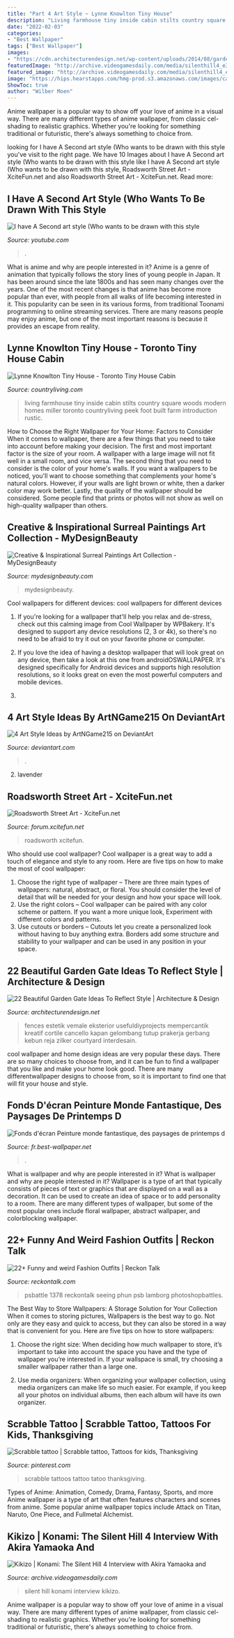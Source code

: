 ```yaml
---
title: "Part 4 Art Style ~ Lynne Knowlton Tiny House"
description: "Living farmhouse tiny inside cabin stilts country square woods modern homes miller toronto countryliving peek foot built farm introduction rustic"
date: "2022-02-03"
categories:
- "Best Wallpaper"
tags: ["Best Wallpaper"]
images:
- "https://cdn.architecturendesign.net/wp-content/uploads/2014/08/garden-gate-9.jpg"
featuredImage: "http://archive.videogamesdaily.com/media/silenthill4_e3/03.jpg"
featured_image: "http://archive.videogamesdaily.com/media/silenthill4_e3/03.jpg"
image: "https://hips.hearstapps.com/hmg-prod.s3.amazonaws.com/images/cabin-in-the-pines-living-space-cl-0618-1527022619.jpg?crop=1xw:1xh;center,top&amp;resize=480:*"
ShowToc: true
author: "Wilber Moen"
---
```



Anime wallpaper is a popular way to show off your love of anime in a visual way. There are many different types of anime wallpaper, from classic cel-shading to realistic graphics. Whether you're looking for something traditional or futuristic, there's always something to choice from.

	

		
looking for I have A Second art style (Who wants to be drawn with this style you've visit to the right page. We have 10 Images about I have A Second art style (Who wants to be drawn with this style like I have A Second art style (Who wants to be drawn with this style, Roadsworth Street Art - XciteFun.net and also Roadsworth Street Art - XciteFun.net. Read more:
		
    
## I Have A Second Art Style (Who Wants To Be Drawn With This Style

<img loading=lazy src="https://i.ytimg.com/vi/wWV_fYBrhWU/hqdefault.jpg" onerror="this.onerror=null;this.src='https://tse3.mm.bing.net/th?id=OIP.SJUVyxyjRT53Vt0z8TypZgHaFj&amp;pid=15.1';" alt="I have A Second art style (Who wants to be drawn with this style">

_Source: youtube.com_

>. 

	

What is anime and why are people interested in it?
Anime is a genre of animation that typically follows the story lines of young people in Japan. It has been around since the late 1800s and has seen many changes over the years. One of the most recent changes is that anime has become more popular than ever, with people from all walks of life becoming interested in it. This popularity can be seen in its various forms, from traditional Toonami programming to online streaming services. There are many reasons people may enjoy anime, but one of the most important reasons is because it provides an escape from reality.

    
## Lynne Knowlton Tiny House - Toronto Tiny House Cabin

<img loading=lazy src="https://hips.hearstapps.com/hmg-prod.s3.amazonaws.com/images/cabin-in-the-pines-living-space-cl-0618-1527022619.jpg?crop=1xw:1xh;center,top&amp;resize=480:*" onerror="this.onerror=null;this.src='https://tse1.mm.bing.net/th?id=OIP.spWGDNyh4wDfOGTsMZlFLAHaLH&amp;pid=15.1';" alt="Lynne Knowlton Tiny House - Toronto Tiny House Cabin">

_Source: countryliving.com_

>living farmhouse tiny inside cabin stilts country square woods modern homes miller toronto countryliving peek foot built farm introduction rustic. 

	

How to Choose the Right Wallpaper for Your Home: Factors to Consider
When it comes to wallpaper, there are a few things that you need to take into account before making your decision. The first and most important factor is the size of your room. A wallpaper with a large image will not fit well in a small room, and vice versa. 
The second thing that you need to consider is the color of your home's walls. If you want a wallpapers to be noticed, you'll want to choose something that complements your home's natural colors. However, if your walls are light brown or white, then a darker color may work better. 
Lastly, the quality of the wallpaper should be considered. Some people find that prints or photos will not show as well on high-quality wallpaper than others.

    
## Creative &amp; Inspirational Surreal Paintings Art Collection - MyDesignBeauty

<img loading=lazy src="https://www.mydesignbeauty.com/wp-content/uploads/2016/10/inspirational-surreal-paintings-collection-by-mydesignbeauty-7.jpg" onerror="this.onerror=null;this.src='https://tse3.mm.bing.net/th?id=OIP.8sbbApeihtusKbldhUNU9QHaK0&amp;pid=15.1';" alt="Creative &amp; Inspirational Surreal Paintings Art Collection - MyDesignBeauty">

_Source: mydesignbeauty.com_

>mydesignbeauty. 

	

Cool wallpapers for different devices:
cool wallpapers for different devices 

1. If you're looking for a wallpaper that'll help you relax and de-stress, check out this calming image from Cool Wallpaper by WPBakery. It's designed to support any device resolutions (2, 3 or 4k), so there's no need to be afraid to try it out on your favorite phone or computer.

2. If you love the idea of having a desktop wallpaper that will look great on any device, then take a look at this one from androidOSWALLPAPER. It's designed specifically for Android devices and supports high resolution resolutions, so it looks great on even the most powerful computers and mobile devices.

3.

    
## 4 Art Style Ideas By ArtNGame215 On DeviantArt

<img loading=lazy src="https://pre00.deviantart.net/f719/th/pre/i/2015/106/3/d/4_art_style_ideas_by_artngame215-d7tfmg3.jpg" onerror="this.onerror=null;this.src='https://tse1.mm.bing.net/th?id=OIP.RlWQxywys5i5pc3OhDl6jQHaJl&amp;pid=15.1';" alt="4 Art Style Ideas by ArtNGame215 on DeviantArt">

_Source: deviantart.com_

>. 

	

2. lavender 

    
## Roadsworth Street Art - XciteFun.net

<img loading=lazy src="https://img.xcitefun.net/users/2014/01/348063,xcitefun-roadsworth-street-art-5.jpg" onerror="this.onerror=null;this.src='https://tse2.mm.bing.net/th?id=OIP.koc8f9d5XqhtOFKpTWypTwHaJ3&amp;pid=15.1';" alt="Roadsworth Street Art - XciteFun.net">

_Source: forum.xcitefun.net_

>roadsworth xcitefun. 

	

Who should use cool wallpaper?
Cool wallpaper is a great way to add a touch of elegance and style to any room. Here are five tips on how to make the most of cool wallpaper: 
1) Choose the right type of wallpaper – There are three main types of wallpapers: natural, abstract, or floral. You should consider the level of detail that will be needed for your design and how your space will look. 
2) Use the right colors – Cool wallpaper can be paired with any color scheme or pattern. If you want a more unique look, Experiment with different colors and patterns. 
3) Use cutouts or borders – Cutouts let you create a personalized look without having to buy anything extra. Borders add some structure and stability to your wallpaper and can be used in any position in your space.

    
## 22 Beautiful Garden Gate Ideas To Reflect Style | Architecture &amp; Design

<img loading=lazy src="https://cdn.architecturendesign.net/wp-content/uploads/2014/08/garden-gate-9.jpg" onerror="this.onerror=null;this.src='https://tse3.mm.bing.net/th?id=OIP.LtODAM3Eff57y8vN9uZGuAHaMj&amp;pid=15.1';" alt="22 Beautiful Garden Gate Ideas To Reflect Style | Architecture &amp; Design">

_Source: architecturendesign.net_

>fences estetik vemale eksterior usefuldiyprojects mempercantik kreatif cortile cancello kapan gelombang tutup prakerja gerbang kebun reja zilker courtyard interdesain. 

	

cool wallpaper and home design ideas are very popular these days. There are so many choices to choose from, and it can be fun to find a wallpaper that you like and make your home look good. There are many differentwallpaper designs to choose from, so it is important to find one that will fit your house and style.

    
## Fonds D&#039;écran Peinture Monde Fantastique, Des Paysages De Printemps D

<img loading=lazy src="http://fr.best-wallpaper.net/wallpaper/iphone/1208/Fantastic-world-painting-Oriental-spring-landscapes_iphone_640x960.jpg" onerror="this.onerror=null;this.src='https://tse4.mm.bing.net/th?id=OIP.G1PE0x1XSSgOH3xhiTJHQwHaLH&amp;pid=15.1';" alt="Fonds d&#039;écran Peinture monde fantastique, des paysages de printemps d">

_Source: fr.best-wallpaper.net_

>. 

	

What is wallpaper and why are people interested in it?
What is wallpaper and why are people interested in it?
Wallpaper is a type of art that typically consists of pieces of text or graphics that are displayed on a wall as a decoration. It can be used to create an idea of space or to add personality to a room. There are many different types of wallpaper, but some of the most popular ones include floral wallpaper, abstract wallpaper, and colorblocking wallpaper.

    
## 22+ Funny And Weird Fashion Outfits | Reckon Talk

<img loading=lazy src="https://www.reckontalk.com/wp-content/uploads/2018/02/craziest-fashiopn.jpg" onerror="this.onerror=null;this.src='https://tse3.mm.bing.net/th?id=OIP.4Pdfmom-BAy_zR_Ueng3AAHaLb&amp;pid=15.1';" alt="22+ Funny and weird Fashion Outfits | Reckon Talk">

_Source: reckontalk.com_

>psbattle 1378 reckontalk seeing phun psb lamborg photoshopbattles. 

	

The Best Way to Store Wallpapers: A Storage Solution for Your Collection
When it comes to storing pictures, Wallpapers is the best way to go. Not only are they easy and quick to access, but they can also be stored in a way that is convenient for you. Here are five tips on how to store wallpapers:
1) Choose the right size: When deciding how much wallpaper to store, it’s important to take into account the space you have and the type of wallpaper you’re interested in. If your wallspace is small, try choosing a smaller wallpaper rather than a large one.

2) Use media organizers: When organizing your wallpaper collection, using media organizers can make life so much easier. For example, if you keep all your photos on individual albums, then each album will have its own organizer.

    
## Scrabble Tattoo | Scrabble Tattoo, Tattoos For Kids, Thanksgiving

<img loading=lazy src="https://i.pinimg.com/736x/43/4e/c9/434ec97cf1073262d99263f4465ddd6e--baby-quotes-scrabble.jpg" onerror="this.onerror=null;this.src='https://tse3.mm.bing.net/th?id=OIP.m1YPkiJAUV1BYttW3xmrCgHaJ3&amp;pid=15.1';" alt="Scrabble tattoo | Scrabble tattoo, Tattoos for kids, Thanksgiving">

_Source: pinterest.com_

>scrabble tattoos tattoo tatoo thanksgiving. 

	

Types of Anime: Animation, Comedy, Drama, Fantasy, Sports, and more
Anime wallpaper is a type of art that often features characters and scenes from anime. Some popular anime wallpaper topics include Attack on Titan, Naruto, One Piece, and Fullmetal Alchemist.

    
## Kikizo | Konami: The Silent Hill 4 Interview With Akira Yamaoka And

<img loading=lazy src="http://archive.videogamesdaily.com/media/silenthill4_e3/03.jpg" onerror="this.onerror=null;this.src='https://tse4.mm.bing.net/th?id=OIP.PseJUvmihBBFQxhqwBQtyQHaFj&amp;pid=15.1';" alt="Kikizo | Konami: The Silent Hill 4 Interview with Akira Yamaoka and">

_Source: archive.videogamesdaily.com_

>silent hill konami interview kikizo. 

	

Anime wallpaper is a popular way to show off your love of anime in a visual way. There are many different types of anime wallpaper, from classic cel-shading to realistic graphics. Whether you're looking for something traditional or futuristic, there's always something to choice from.

